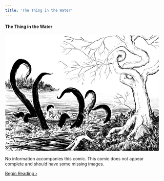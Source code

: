 ```yaml
---
title: 'The Thing in the Water'
---
```


#### The Thing in the Water

![](1.jpg "Ryan's cover for The Thing in the Water, featuring tentacles wrapping around a boat.")

No information accompanies this comic. This comic does not appear complete and should have some missing images.

[Begin Reading ›](./part-1)